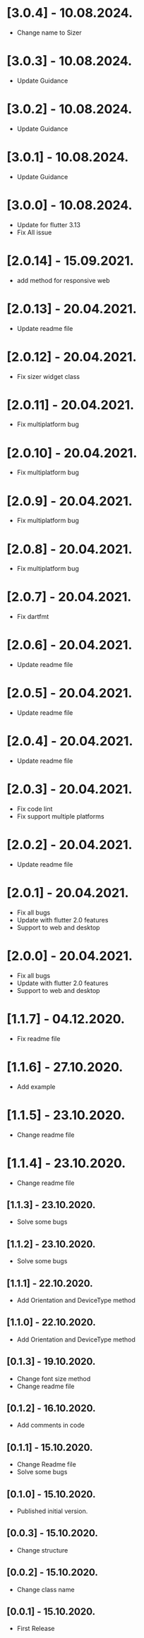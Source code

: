 # [3.0.4] - 10.08.2024.

* Change name to Sizer

# [3.0.3] - 10.08.2024.

* Update Guidance

# [3.0.2] - 10.08.2024.

* Update Guidance

# [3.0.1] - 10.08.2024.

* Update Guidance

# [3.0.0] - 10.08.2024.

* Update for flutter 3.13
* Fix All issue

# [2.0.14] - 15.09.2021.

* add method for responsive web

# [2.0.13] - 20.04.2021.

* Update readme file

# [2.0.12] - 20.04.2021.

* Fix sizer widget class

# [2.0.11] - 20.04.2021.

* Fix multiplatform bug

# [2.0.10] - 20.04.2021.

* Fix multiplatform bug

# [2.0.9] - 20.04.2021.

* Fix multiplatform bug

# [2.0.8] - 20.04.2021.

* Fix multiplatform bug

# [2.0.7] - 20.04.2021.

* Fix dartfmt

# [2.0.6] - 20.04.2021.

* Update readme file

# [2.0.5] - 20.04.2021.

* Update readme file

# [2.0.4] - 20.04.2021.

* Update readme file

# [2.0.3] - 20.04.2021.

* Fix code lint
* Fix support multiple platforms

# [2.0.2] - 20.04.2021.

* Update readme file

# [2.0.1] - 20.04.2021.

* Fix all bugs
* Update with flutter 2.0 features
* Support to web and desktop

# [2.0.0] - 20.04.2021.

* Fix all bugs
* Update with flutter 2.0 features
* Support to web and desktop

# [1.1.7] - 04.12.2020.

* Fix readme file

# [1.1.6] - 27.10.2020.

* Add example

# [1.1.5] - 23.10.2020.

* Change readme file

# [1.1.4] - 23.10.2020.

* Change readme file

## [1.1.3] - 23.10.2020.

* Solve some bugs

## [1.1.2] - 23.10.2020.

* Solve some bugs

## [1.1.1] - 22.10.2020.

* Add Orientation and DeviceType method

## [1.1.0] - 22.10.2020.

* Add Orientation and DeviceType method

## [0.1.3] - 19.10.2020.

* Change font size method
* Change readme file

## [0.1.2] - 16.10.2020.

* Add comments in code

## [0.1.1] - 15.10.2020.

* Change Readme file
* Solve some bugs

## [0.1.0] - 15.10.2020.

* Published initial version.

## [0.0.3] - 15.10.2020.

* Change structure

## [0.0.2] - 15.10.2020.

* Change class name

## [0.0.1] - 15.10.2020.

* First Release